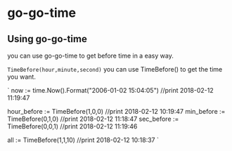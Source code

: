 # go-go-time

## Using go-go-time
you can use go-go-time to get before time in a easy way.

`TimeBefore(hour,minute,second)`
you can use TimeBefore() to get the time you want.

`
now := time.Now().Format("2006-01-02 15:04:05") //print 2018-02-12 11:19:47

hour_before := TimeBefore(1,0,0) //print 2018-02-12 10:19:47
min_before := TimeBefore(0,1,0)  //print 2018-02-12 11:18:47
sec_before := TimeBefore(0,0,1)  //print 2018-02-12 11:19:46

all := TimeBefore(1,1,10) //print 2018-02-12 10:18:37
`
